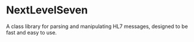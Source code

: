 # NextLevelSeven

A class library for parsing and manipulating HL7 messages, designed to be fast and easy to use.